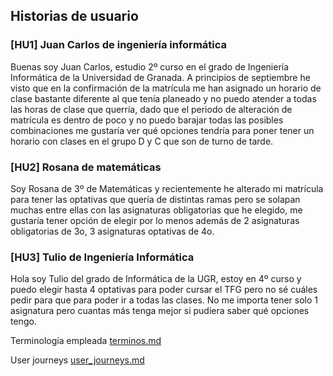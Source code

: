 ## Historias de usuario

### [HU1] Juan Carlos de ingeniería informática
Buenas soy Juan Carlos, estudio 2º curso en el grado de Ingeniería Informática de la Universidad de Granada.
A principios de septiembre he visto que en la confirmación de la matrícula me han asignado un horario de clase bastante diferente al que tenía planeado y no puedo atender a todas las horas de clase que querría, dado que el periodo de alteración de matrícula es dentro de poco y no puedo barajar todas las posibles combinaciones me gustaría ver qué opciones tendría para poner tener un horario con clases en el grupo D y C que son de turno de tarde.

### [HU2] Rosana de matemáticas
Soy Rosana de 3º de Matemáticas y recientemente he alterado mi matrícula para tener las optativas que quería de distintas ramas pero se solapan muchas entre ellas con las asignaturas obligatorias que he elegido, me gustaría tener opción de elegir por lo menos además de 2 asignaturas obligatorias de 3o, 3 asignaturas optativas de 4o.

### [HU3] Tulio de Ingeniería Informática
Hola soy Tulio del grado de Informática de la UGR, estoy en 4º curso y puedo elegir hasta 4 optativas para poder cursar el TFG pero no sé cuáles pedir para que para poder ir a todas las clases. No me importa tener solo 1 asignatura pero cuantas más tenga mejor si pudiera saber qué opciones tengo.

Terminología empleada [terminos.md](https://github.com/ChinChainis/Proyecto_Reparahorarios_IV2425/blob/Objetivo-1/docs/terminos.md)

User journeys [user_journeys.md](https://github.com/ChinChainis/Proyecto_Reparahorarios_IV2425/blob/Objetivo-1/docs/user_journeys.md)
